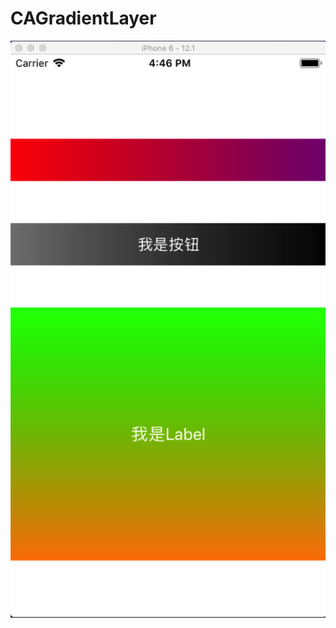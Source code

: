 # CAGradientLayer
![image](https://github.com/srainbown/CAGradientLayer/blob/master/CAGradientLayer/%E4%BC%81%E4%B8%9A%E5%BE%AE%E4%BF%A1%E6%88%AA%E5%9B%BE_d535fbbc-9977-43f6-9820-fdadc4091946.png)
